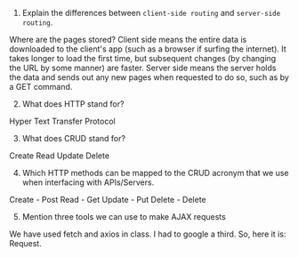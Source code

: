 1.  Explain the differences between `client-side routing` and `server-side routing`.

Where are the pages stored? Client side means the entire data is downloaded to the client's app (such as a browser if surfing the internet). It takes longer to load the first time, but subsequent changes (by changing the URL by some manner) are faster. Server side means the server holds the data and sends out any new pages when requested to do so, such as by a GET command.



2.  What does HTTP stand for?

Hyper Text Transfer Protocol



3.  What does CRUD stand for?

Create
Read
Update
Delete


4.  Which HTTP methods can be mapped to the CRUD acronym that we use when interfacing with APIs/Servers.

Create - Post
Read -   Get
Update - Put
Delete - Delete

5.  Mention three tools we can use to make AJAX requests

We have used fetch and axios in class. I had to google a third. So, here it is: Request.